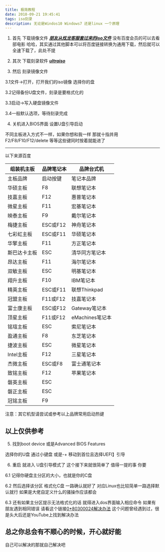 ```yaml
---
title: 极简教程
date: 2018-09-21 19:45:41
tags: iso刻录
description: 无论是Windos10 Windows7 还是linux 一个原理
---
```

1.  首先 下载镜像文件
***[朋友从炫龙客服套过来的iso文件](https://pan.baidu.com/s/1mz93vWjEpD0Sf6j4QZeQ-g)***
没有百度会员的可以去看部电影
哈哈，其实通过其他脚本可以将百度链接转换为通用下载，然后就可以全速下载了，此处不提


2.  其次 下载刻录软件
***[ultraiso](https://pan.baidu.com/s/1gVrwclDEVlaiqFY2Y5pwaA)***


3.  然后 刻录镜像文件

3.1文件->打开，打开我们的iso镜像 选择你的盘

3.2记得备份U盘文件，刻录是要格式化的

3.3启动->写入硬盘镜像文件

3.4一般默认选项，等待刻录完成



4.  关机进入BIOS界面 设置U盘引导启动

不同主板进入方式不一样，如果你想和我一样
那就十指并用F2/F8/F10/F12/delete 等等这些键同时按着就能进了

---
以下来源百度

组装机主板|品牌笔记本|品牌台式机
-------|-------|---------
主板品牌|启动按键|笔记本品牌|启动按键|台式机品牌|启动按键
华硕主板|F8|联想笔记本|F12|联想台式机|F12
技嘉主板|F12|惠普笔记本|F9|惠普台式机|F12
微星主板|F11|宏基笔记本|F12|宏基台式机|F12
映泰主板|F9|戴尔笔记本|F12|戴尔台式机|ESC
梅捷主板|ESC或F12|神舟笔记本|F12|神舟台式机|F12
七彩虹主板|ESC或F11|华硕笔记本|ESC|华硕台式机|F8
华擎主板|F11|方正笔记本|F12|方正台式机|F12
斯巴达卡主板|ESC|清华同方笔记本|F12|清华同方台式机|F12
昂达主板|F11|海尔笔记本|F12|海尔台式机|F12
双敏主板|ESC|明基笔记本|F9|明基台式机|F8
翔升主板|F10|IBM笔记本	|F12	 	 
精英主板|ESC或F11|联想Thinkpad|F12	 	 
冠盟主板|F11或F12|技嘉笔记本|F12	 	 
富士康主板|ESC或F12|Gateway笔记本|F12	 	 
顶星主板|F11或F12|eMachines笔记本|F12	 	 
铭瑄主板|ESC|索尼笔记本|ESC	 	 
盈通主板|F8|东芝笔记本|F12	 	 
捷波主板|ESC|微星笔记本|F11	 	 
Intel主板|F12|三星笔记本|F12	 	 
杰微主板|ESC或F8|富士通笔记本|F12	 	 
致铭主板|F12|苹果笔记本|长按“option”键	 	 
磐英主板|ESC	 	 	 	 
磐正主板|ESC	 	 	 	 
冠铭主板|F9	 	 	 	 

注意：其它机型请尝试或参考以上品牌常用启动热键

以上仅供参考
--- 

5.  找到boot device 或是Advanced BIOS Features

选择你的U盘 通过小键盘 或是-+ 移动到首位且选择UEFI】引导

6.  重启 就进入 U盘引导模式了 
这个接下来就很简单了
值得一提的事
你要

6.1 记得你硬盘主分区的大小，也就是你的C盘

6.2 然后选择该分区 格式化C盘
一路确认就好了
对应Linux也比较简单一路选择默认就行
如果是大佬自定义什么的骚操作应该都会

6.3 还有如果主分区提示无法格式化的话
就得进入dos界面输入相应命令
如果有朋友遇到相同错误
请看这个链接[0*80300024解决办法]()
这个问题曾经遇到过，很是头大后还是YouTube上找到解决办法




## 总之你总会有不顺心的时候，开心就好能
自己可以解决的那就自己解决吧
